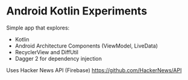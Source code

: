 # Android Kotlin Experiments

Simple app that explores:

- Kotlin
- Android Architecture Components (ViewModel, LiveData)
- RecyclerView and DiffUtil
- Dagger 2 for dependency injection

Uses Hacker News API (Firebase) https://github.com/HackerNews/API
